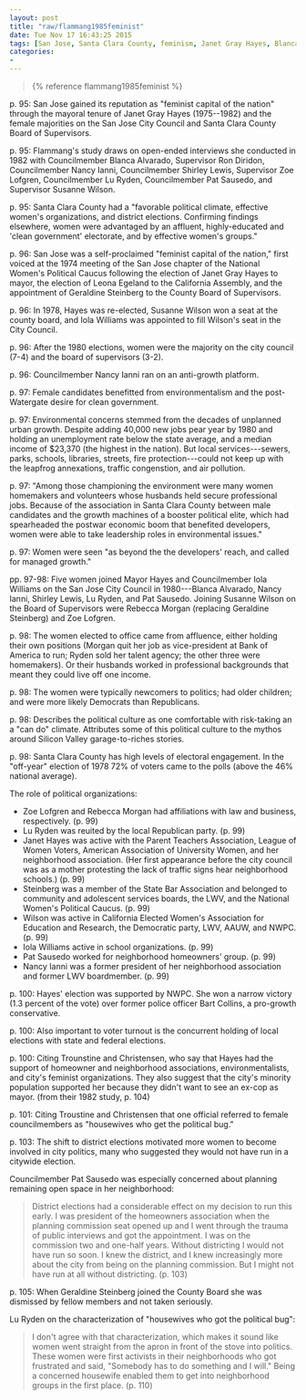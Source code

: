 ```yaml
---
layout: post
title: "raw/flammang1985feminist"
date: Tue Nov 17 16:43:25 2015
tags: [San Jose, Santa Clara County, feminism, Janet Gray Hayes, Blanca Alvarado, Ron Diridon, Nancy Ianni, Shirley Lewis, Zoe Lofgren, Lu Ryden, Pat Sausedo, Susanne Wilson]
categories: 
- 
---
```


> {% reference flammang1985feminist %}

p. 95: San Jose gained its reputation as "feminist capital of the nation" through the mayoral tenure of Janet Gray Hayes (1975--1982) and the female majorities on the San Jose City Council and Santa Clara County Board of Supervisors.

p. 95: Flammang's study draws on open-ended interviews she conducted in 1982 with Councilmember Blanca Alvarado, Supervisor Ron Diridon, Councilmember Nancy Ianni, Councilmember Shirley Lewis, Supervisor Zoe Lofgren, Councilmember Lu Ryden, Councilmember Pat Sausedo, and Supervisor Susanne Wilson.

p. 95: Santa Clara County had a "favorable political climate, effective women's organizations, and district elections. Confirming findings elsewhere, women were advantaged by an affluent, highly-educated and 'clean government' electorate, and by effective women's groups."

p. 96: San Jose was a self-proclaimed "feminist capital of the nation," first voiced at the 1974 meeting of the San Jose chapter of the National Women's Political Caucus following the election of Janet Gray Hayes to mayor, the election of Leona Egeland to the California Assembly, and the appointment of Geraldine Steinberg to the County Board of Supervisors.

p. 96: In 1978, Hayes was re-elected, Susanne Wilson won a seat at the county board, and Iola Williams was appointed to fill Wilson's seat in the City Council.

p. 96: After the 1980 elections, women were the majority on the city council (7-4) and the board of supervisors (3-2).

p. 96: Councilmember Nancy Ianni ran on an anti-growth platform.

p. 97: Female candidates benefitted from environmentalism and the post-Watergate desire for clean government.

p. 97: Environmental concerns stemmed from the decades of unplanned urban growth. Despite adding 40,000 new jobs pear year by 1980 and holding an unemployment rate below the state average, and a median income of $23,370 (the highest in the nation). But local services---sewers, parks, schools, libraries, streets, fire protection---could not keep up with the leapfrog annexations, traffic congenstion, and air pollution.

p. 97: "Among those championing the environment were many women homemakers and volunteers whose husbands held secure professional jobs. Because of the association in Santa Clara County between male candidates and the growth machines of a booster political elite, which had spearheaded the postwar economic boom that benefited developers, women were able to take leadership roles in environmental issues."

p. 97: Women were seen "as beyond the the developers' reach, and called for managed growth."

pp. 97-98: Five women joined Mayor Hayes and Councilmember Iola Williams on the San Jose City Council in 1980---Blanca Alvarado, Nancy Ianni, Shirley Lewis, Lu Ryden, and Pat Sausedo. Joining Susanne Wilson on the Board of Supervisors were Rebecca Morgan (replacing Geraldine Steinberg) and Zoe Lofgren.

p. 98: The women elected to office came from affluence, either holding their own positions (Morgan quit her job as vice-president at Bank of America to run; Ryden sold her talent agency; the other three were homemakers). Or their husbands worked in professional backgrounds that meant they could live off one income.

p. 98: The women were typically newcomers to politics; had older children; and were more likely Democrats than Republicans.

p. 98: Describes the political culture as one comfortable with risk-taking an a "can do" climate. Attributes some of this political culture to the mythos around Silicon Valley garage-to-riches stories.

p. 98: Santa Clara County has high levels of electoral engagement. In the "off-year" election of 1978 72% of voters came to the polls (above the 46% national average).

The role of political organizations:

- Zoe Lofgren and Rebecca Morgan had affiliations with law and business, respectively. (p. 99)
- Lu Ryden was reuited by the local Republican party. (p. 99)
- Janet Hayes was active with the Parent Teachers Association, League of Women Voters, American Association of University Women, and her neighborhood association. (Her first appearance before the city council was as a mother protesting the lack of traffic signs hear neighborhood schools.) (p. 99)
- Steinberg was a member of the State Bar Association and belonged to community and adolescent services boards, the LWV, and the National Women's Political Caucus. (p. 99)
- Wilson was active in California Elected Women's Association for Education and Research, the Democratic party, LWV, AAUW, and NWPC. (p. 99)
- Iola Williams active in school organizations. (p. 99)
- Pat Sausedo worked for neighborhood homeowners' group. (p. 99)
- Nancy Ianni was a former president of her neighborhood association and former LWV boardmember. (p. 99)

p. 100: Hayes' election was supported by NWPC. She won a narrow victory (1.3 percent of the vote) over former police officer Bart Collins, a pro-growth conservative.

p. 100: Also important to voter turnout is the concurrent holding of local elections with state and federal elections.

p. 100: Citing Trounstine and Christensen, who say that Hayes had the support of homeowner and neighborhood associations, environmentalists, and city's feminist organizations. They also suggest that the city's minority population supported her because they didn't want to see an ex-cop as mayor. (from their 1982 study, p. 104)

p. 101: Citing Troustine and Christensen that one official referred to female councilmembers as "housewives who get the political bug."

p. 103: The shift to district elections motivated more women to become involved in city politics, many who suggested they would not have run in a citywide election.

Councilmember Pat Sausedo was especially concerned about planning remaining open space in her neighborhood:

> District elections had a considerable effect on my decision to run this early. I was president of the homeowners association when the planning commission seat opened up and I went through the trauma of public interviews and got the appointment. I was on the commission two and one-half years. Without districting I would not have run so soon. I knew the district, and I knew increasingly more about the city from being on the planning commission. But I might not have run at all without districting. (p. 103)

p. 105: When Geraldine Steinberg joined the County Board she was dismissed by fellow members and not taken seriously.

Lu Ryden on the characterization of "housewives who got the political bug":

> I don't agree with that characterization, which makes it sound like women went straight from the apron in front of the stove into politics. These women were first activists in their neighborhoods who got frustrated and said, "Somebody has to do something and I will." Being a concerned housewife enabled them to get into neighborhood groups in the first place. (p. 110)

